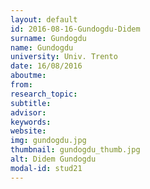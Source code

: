 ```yaml
---
layout: default 
id: 2016-08-16-Gundogdu-Didem
surname: Gundogdu
name: Gundogdu
university: Univ. Trento
date: 16/08/2016
aboutme: 
from: 
research_topic: 
subtitle: 
advisor: 
keywords: 
website: 
img: gundogdu.jpg
thumbnail: gundogdu_thumb.jpg
alt: Didem Gundogdu
modal-id: stud21
---
```


